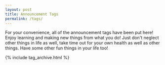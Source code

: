 ```yaml
---
layout: post
title: Announcement Tags
permalink: /tags/
---
```


For your convenience, all of the announcement tags have been put here! Enjoy learning and making new things from what you do! Just don't neglect other things in life as well, take time out for your own health as well as other things. Have some other fun things in your life too!

{% include tag_archive.html %}
